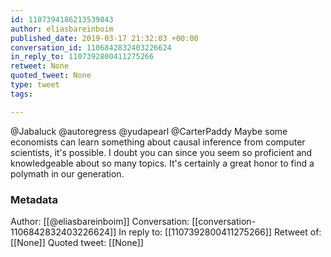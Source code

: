 ```yaml
---
id: 1107394186213539843
author: eliasbareinboim
published_date: 2019-03-17 21:32:03 +00:00
conversation_id: 1106842832403226624
in_reply_to: 1107392800411275266
retweet: None
quoted_tweet: None
type: tweet
tags:

---
```


@Jabaluck @autoregress @yudapearl @CarterPaddy Maybe some economists can learn something about causal inference from computer scientists, it's possible. I doubt you can since you seem so proficient and knowledgeable about so many topics. It's certainly a great honor to find a polymath in our generation.

### Metadata

Author: [[@eliasbareinboim]]
Conversation: [[conversation-1106842832403226624]]
In reply to: [[1107392800411275266]]
Retweet of: [[None]]
Quoted tweet: [[None]]
